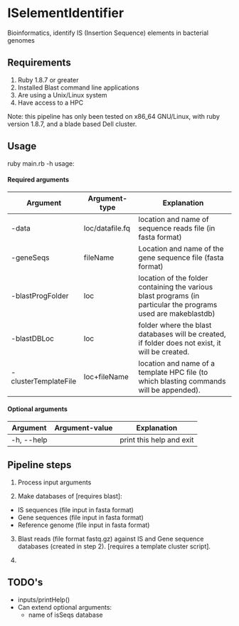 # ISelementIdentifier
Bioinformatics, identify IS (Insertion Sequence) elements in bacterial genomes

## Requirements 

1. Ruby 1.8.7 or greater
2. Installed Blast command line applications
2. Are using a Unix/Linux system 
3. Have access to a HPC


Note: this pipeline has only been tested on x86_64 GNU/Linux, with ruby version 1.8.7, and a blade based Dell cluster. 


## Usage

ruby main.rb -h 
usage: 




#### Required arguments 
|Argument| Argument-type| Explanation|
| ---|---|---|
|-data| loc/datafile.fq |  location and name of sequence reads file (in fasta format)|
|-geneSeqs| fileName | Location and name of the gene sequence file (fasta format) | 
|-blastProgFolder| loc | location of the folder containing the various blast programs (in particular the programs used are makeblastdb)| 
|-blastDBLoc| loc | folder where the blast databases will be created, if folder does not exist, it will be created.| 
|-clusterTemplateFile| loc+fileName| location and name of a template HPC file (to which blasting commands will be appended). 


#### Optional arguments 
|Argument| Argument-value| Explanation|
| ---|---|---|
|-h, --help||print this help and exit|





## Pipeline steps

1. Process input arguments 

2. Make databases of [requires blast]: 
  * IS sequences (file input in fasta format)
  * Gene sequences (file input in fasta format)
  * Reference genome (file input in fasta format)

3. Blast reads (file format fastq.gz) against IS and Gene sequence databases (created in step 2). [requires a template cluster script]. 

4. 








## TODO's

+ inputs/printHelp()
+ Can extend optional arguments: 
  * name of isSeqs database 




